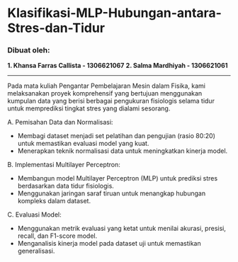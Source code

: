 # Klasifikasi-MLP-Hubungan-antara-Stres-dan-Tidur
### **Dibuat oleh:**
**1. Khansa Farras Callista - 1306621067**
**2. Salma Mardhiyah - 1306621061**

-----

Pada mata kuliah Pengantar Pembelajaran Mesin dalam Fisika, kami melaksanakan proyek komprehensif yang bertujuan menggunakan kumpulan data yang berisi berbagai pengukuran fisiologis selama tidur untuk memprediksi tingkat stres yang dialami sesorang. 

A. Pemisahan Data dan Normalisasi:
* Membagi dataset menjadi set pelatihan dan pengujian (rasio 80:20) untuk memastikan evaluasi model yang kuat.
* Menerapkan teknik normalisasi data untuk meningkatkan kinerja model.

B. Implementasi Multilayer Perceptron:
* Membangun model Multilayer Perceptron (MLP) untuk prediksi stres berdasarkan data tidur fisiologis.
* Menggunakan jaringan saraf tiruan untuk menangkap hubungan kompleks dalam dataset.

C. Evaluasi Model:
* Menggunakan metrik evaluasi yang ketat untuk menilai akurasi, presisi, recall, dan F1-score model.
* Menganalisis kinerja model pada dataset uji untuk memastikan generalisasi.
